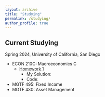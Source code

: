 ```yaml
---
layout: archive
title: "Studying"
permalink: /studying/
author_profile: true
---
```

## Current Studying
Spring 2024, University of California, San Diego
+ ECON 210C: Macroeconomics C
  + [Homework 1](../files/Courses/econ210c/homework/hw1.pdf)
    + My Solution:
    + Code: 
+ MGTF 495: Fixed Income
+ MGTF 430: Asset Management